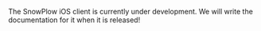 The SnowPlow iOS client is currently under development. We will write the documentation for it when it is released!